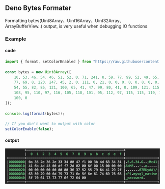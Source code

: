 ## Deno Bytes Formater

Formatting bytes(Uint8Array、Uint16Array、Uint32Array、ArrayBufferView..) output, is very useful when debugging IO functions

### Example

#### code

```ts
import { format, setColorEnabled } from "https://raw.githubusercontent.com/manyuanrong/bytes_formater/master/mod.ts";

const bytes = new Uint8Array([
    10, 53, 46, 54, 46, 51, 52, 0, 71, 241, 0, 59, 77, 99, 52, 49, 65, 107,
    77, 69, 0, 223, 247, 45, 2, 0, 111, 0, 21, 0, 0, 0, 0, 0, 0, 0, 0, 0, 0,
    54, 55, 82, 85, 121, 100, 65, 41, 47, 99, 80, 41, 0, 109, 121, 115, 113,
    108, 95, 110, 97, 116, 105, 118, 101, 95, 112, 97, 115, 115, 119, 111, 114,
    100, 0
]);

console.log(format(bytes));

// If you don't want to output with color
setColorEnable(false);

```

#### output

![output](./output.png)